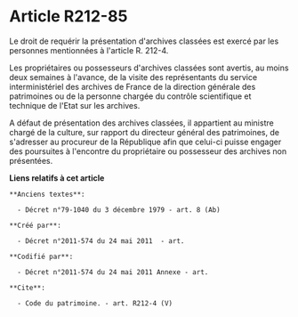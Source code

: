 # Article R212-85

Le droit de requérir la présentation d'archives classées est exercé par les personnes mentionnées à l'article R. 212-4.

Les propriétaires ou possesseurs d'archives classées sont avertis, au moins deux semaines à l'avance, de la visite des
représentants du service interministériel des archives de France de la direction générale des patrimoines ou de la personne
chargée du contrôle scientifique et technique de l'Etat sur les archives. 

A défaut de présentation des archives classées, il appartient au ministre chargé de la culture, sur rapport du directeur
général des patrimoines, de s'adresser au procureur de la République afin que celui-ci puisse engager des poursuites à
l'encontre du propriétaire ou possesseur des archives non présentées.

**Liens relatifs à cet article**

	**Anciens textes**:

	  - Décret n°79-1040 du 3 décembre 1979 - art. 8 (Ab)

	**Créé par**:

	  - Décret n°2011-574 du 24 mai 2011  - art.

	**Codifié par**:

	  - Décret n°2011-574 du 24 mai 2011 Annexe - art.

	**Cite**:

	  - Code du patrimoine. - art. R212-4 (V)
